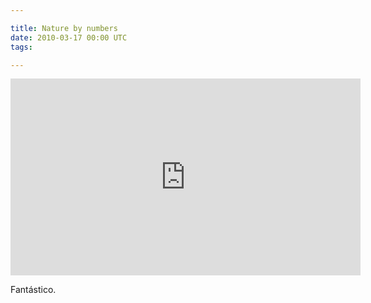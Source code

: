 ```yaml
---

title: Nature by numbers
date: 2010-03-17 00:00 UTC
tags: 

---
```


<iframe width="560" height="315" src="https://www.youtube-nocookie.com/embed/kkGeOWYOFoA" frameborder="0" allow="accelerometer; autoplay; encrypted-media; gyroscope; picture-in-picture" allowfullscreen></iframe>

Fantástico.